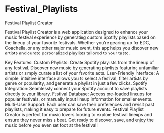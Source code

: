 # Festival_Playlists

Festival Playlist Creator

Festival Playlist Creator is a web application designed to enhance your music festival experience by generating custom Spotify playlists based on the lineup of your favorite festivals. Whether you’re gearing up for EDC, Coachella, or any other major music event, this app helps you discover new artists and curate personalized playlists tailored to your taste.

Key Features:
Custom Playlists: Create Spotify playlists from the lineup of any festival. Discover new music by generating playlists featuring unfamiliar artists or simply curate a list of your favorite acts.
User-Friendly Interface: A simple, intuitive interface allows you to select a festival, filter artists by genre or popularity, and generate a playlist in just a few clicks.
Spotify Integration: Seamlessly connect your Spotify account to save playlists directly to your library.
Festival Database: Access pre-loaded lineups for popular festivals, or manually input lineup information for smaller events.
Multi-User Support: Each user can save their preferences and revisit past playlists, making it easy to prepare for future events.
Festival Playlist Creator is perfect for music lovers looking to explore festival lineups and ensure they never miss a beat. Get ready to discover, save, and enjoy the music before you even set foot at the festival!
